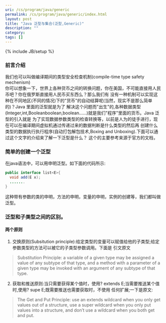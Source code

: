 ```yaml
---
uri: /cs/program/java/generic
permalink: /cs/program/java/generic/index.html
layout: post
title: "Java 泛型与集合(泛型,Generic)"
description: ""
category:
tags: []
---
```

{% include JB/setup %}

### 前言介绍

我们也可以叫做编译期间的类型安全检查机制(compile-time type safety mechenism)</br>
你可以想象一下，世界上各种货币之间的转换问题，你在美国，不可能直接用人民币吧？你在俄罗斯直接用人民币买东西么？那么我们有
没有一种机制可以实现这种在不同地区(不同的情况)下的"货币"的自动结算呢(当然，现实不是那么简单的)？Java 里面的泛型就是为了
解决这个问题而"出生"的,各种数据类型(Integer,int,Booleanboolean,boolean……)就是我们"程序"里面的货币。Java 泛型的引入就是
为了实现数据参数类型的检查转换等，以前是人为的徒手进行，现在可以在编译期间虚拟机通过传递过来的数据判断是什么类型的然后再
创建什么类型的数据执行执行程序(自动打包解包技术,Boxing and Unboxing).下面可以通过这个文字的介绍来了解一下泛型是什么？
这个的主要参考来源于官方的文档，


### 简单的创建一个泛型

在java语法中，可以用<E>申明泛型。如下面的代码所示:

```java
public interface list<E>{
  void add(E x);
  .......
}
```

这种带有参数的类的申明，方法的申明，变量的申明，实例的创建等，我们都叫做泛型。

### 泛型和子类型之间的区别。

#### 两个原则

1. 交换原则(Subsitution principle):给定类型的变量可以赋值给他的子类型;给定参数类型的方法可以被它的子类型参数调用。下面是
引文原文

>
>Substitution Principle: a variable of a given type may be assigned a value of any subtype
of that type, and a method with a parameter of a given type may be invoked with an
argument of any subtype of that type.
>
>

2. 获取和推送原则:当只需要获得某个值时，使用? extends E;当需要推送某个值时,使用? supe E;既需要推送也需要获取时，不使用
任何扩展;一下是原文:

>
>The Get and Put Principle: use an extends wildcard when you only get values out of a
structure, use a super wildcard when you only put values into a structure, and don’t use
a wildcard when you both get and put.
>
>


